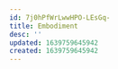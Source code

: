 ```yaml
---
id: 7j0hPfWrLwwHPO-LEsGq-
title: Embodiment
desc: ''
updated: 1639759645942
created: 1639759645942
---
```


